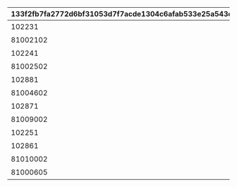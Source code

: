 |133f2fb7fa2772d6bf31053d7f7acde1304c6afab533e25a543e897000af9d20|d257e63905ae69451c4dbc946346fb5390e2ebd018e88ca0eebf614528669b61|f7785eb3e76cf05900ed68963158caaa8bf998f5eaa60eb7bd72aaafd65ae062|ba46ed6ae756058fc02cd60c43aabf5b1e19d9c4a879cf5719a287e868e53f1a|de8d36745d7ac769e82e0193a61067a34f49b5d4c0093aba81f0677d83f4a661|b0b2c5a1e976b3cb799776d7f227f16655ff89686685b6c9164d43b1faba13a5|ada168cb68bb967110e0190dbd98336f75e43d004f4f5c69a1d1f3b0ebf8eded|292a80582e031f77bb0faaf3151ae8b3f36323de05209c71dff1dd8ac8e37d75|997e5c4bef026be384dce318a29a1768f0d2d399011ed035caf3ca0f2e798281|95d251ba075568fe9253c3db991194f5ff2edcaff53812535e937eae1e472ebb|
| --- | --- | --- | --- | --- | --- | --- | --- | --- | --- |
|102231|0|bgm_M301|記憶領域1層|0|102231|1|75000001|bgm_M301|-100|
|81002102|0|bgm_M248_02|記憶領域2層|0|81002102|1|75000002|bgm_M248|0|
|102241|0|bgm_M301|記憶領域3層|0|102241|1|75000003|bgm_M301|-100|
|81002502|0|bgm_M268|記憶領域4層|0|81002502|1|75000004|bgm_M268|0|
|102881|0|bgm_M502|記憶領域5層|0|102881|1|75000005|bgm_M502|-100|
|81004602|0|bgm_M397|記憶領域6層|0|81004602|1|75000006|bgm_M397|0|
|102871|0|bgm_M503|記憶領域7層|0|102871|1|75000007|bgm_M503|-100|
|81009002|0|bgm_M577|記憶領域8層|0|81009002|1|75000008|bgm_M577|0|
|102251|0|bgm_M301|記憶領域9層|0|102251|1|75000009|bgm_M301|-100|
|102861|0|bgm_M505|記憶領域10層|0|102861|1|75000010|bgm_M505|-100|
|81010002|0|bgm_M621|記憶領域11層|0|81010002|1|75000011|bgm_M621|0|
|81000605|0|bgm_M504|記憶領域12層|0|81000605|1|75000012|bgm_M504|-100|